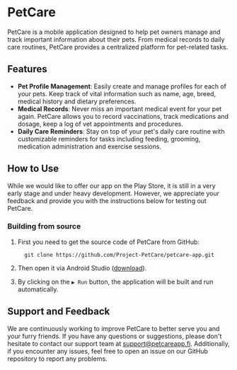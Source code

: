 # PetCare

PetCare is a mobile application designed to help pet owners manage and track important information about their pets. From medical records to daily care routines, PetCare provides a centralized platform for pet-related tasks.

## Features

- **Pet Profile Management**: Easily create and manage profiles for each of your pets. Keep track of vital information such as name, age, breed, medical history and dietary preferences.
- **Medical Records**: Never miss an important medical event for your pet again. PetCare allows you to record vaccinations, track medications and dosage, keep a log of vet appointments and procedures.
- **Daily Care Reminders**: Stay on top of your pet's daily care routine with customizable reminders for tasks including feeding, grooming, medication administration and exercise sessions.

## How to Use
While we would like to offer our app on the Play Store, it is still in a very early stage and under heavy development. However, we appreciate your feedback and provide you with the instructions below for testing out PetCare.

### Building from source

1. First you need to get the source code of PetCare from GitHub:

   ```
     git clone https://github.com/Project-PetCare/petcare-app.git
   ```

2. Then open it via Android Studio ([download](https://developer.android.com/studio)).
3. By clicking on the ```▶ Run``` button, the application will be built and run automatically.

## Support and Feedback
We are continuously working to improve PetCare to better serve you and your furry friends. If you have any questions or suggestions, please don't hesitate to contact our support team at support@petcareapp.fi. Additionally, if you encounter any issues, feel free to open an issue on our GitHub repository to report any problems.

